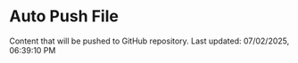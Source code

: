 # Auto Push File

Content that will be pushed to GitHub repository.
Last updated: 07/02/2025, 06:39:10 PM